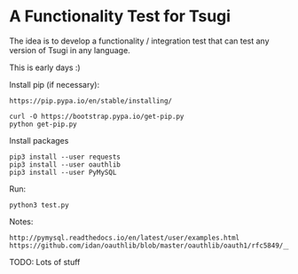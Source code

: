 
A Functionality Test for Tsugi
==============================

The idea is to develop a functionality / integration test that can
test any version of Tsugi in any language.

This is early days :)

Install pip (if necessary):

    https://pip.pypa.io/en/stable/installing/

    curl -O https://bootstrap.pypa.io/get-pip.py
    python get-pip.py

Install packages

    pip3 install --user requests
    pip3 install --user oauthlib
    pip3 install --user PyMySQL

Run:

    python3 test.py

Notes:

    http://pymysql.readthedocs.io/en/latest/user/examples.html
    https://github.com/idan/oauthlib/blob/master/oauthlib/oauth1/rfc5849/__init__.py

TODO: Lots of stuff
